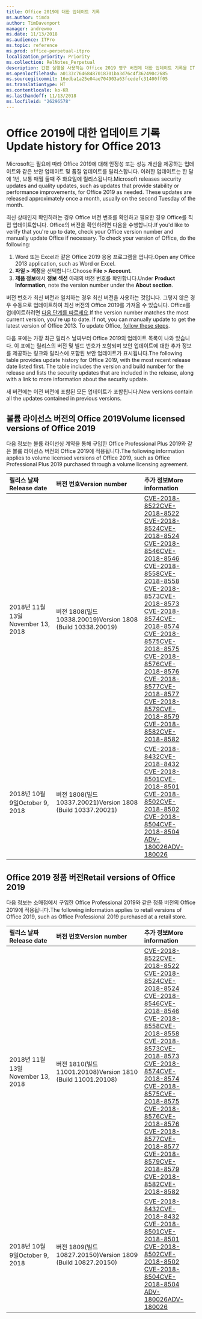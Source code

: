 ```yaml
---
title: Office 2019에 대한 업데이트 기록
ms.author: timda
author: TimDavenport
manager: andrewmo
ms.date: 11/13/2018
ms.audience: ITPro
ms.topic: reference
ms.prod: office-perpetual-itpro
localization_priority: Priority
ms.collection: RelNotes_Perpetual
description: 간편 실행을 사용하는 Office 2019 영구 버전에 대한 업데이트 기록을 IT 전문가에게 제공합니다.
ms.openlocfilehash: a0133c76468487018701ba3d76c4f362490c2685
ms.sourcegitcommit: 16edba1a25e04ae704903a63fcedefc31400ff05
ms.translationtype: HT
ms.contentlocale: ko-KR
ms.lasthandoff: 11/13/2018
ms.locfileid: "26296578"
---
```

# <a name="update-history-for-office-2019"></a><span data-ttu-id="f7b40-103">Office 2019에 대한 업데이트 기록</span><span class="sxs-lookup"><span data-stu-id="f7b40-103">Update history for Office 2013</span></span>

<span data-ttu-id="f7b40-p101">Microsoft는 필요에 따라 Office 2019에 대해 안정성 또는 성능 개선을 제공하는 업데이트와 같은 보안 업데이트 및 품질 업데이트를 릴리스합니다. 이러한 업데이트는 한 달에 1번, 보통 매월 둘째 주 화요일에 릴리스됩니다.</span><span class="sxs-lookup"><span data-stu-id="f7b40-p101">Microsoft releases security updates and quality updates, such as updates that provide stability or performance improvements, for Office 2019 as needed. These updates are released approximately once a month, usually on the second Tuesday of the month.</span></span>

<span data-ttu-id="f7b40-p102">최신 상태인지 확인하려는 경우 Office 버전 번호를 확인하고 필요한 경우 Office를 직접 업데이트합니다. Office의 버전을 확인하려면 다음을 수행합니다.</span><span class="sxs-lookup"><span data-stu-id="f7b40-p102">If you'd like to verify that you're up to date, check your Office version number and manually update Office if necessary. To check your version of Office, do the following:</span></span>

  1.    <span data-ttu-id="f7b40-108">Word 또는 Excel과 같은 Office 2019 응용 프로그램을 엽니다.</span><span class="sxs-lookup"><span data-stu-id="f7b40-108">Open any Office 2013 application, such as Word or Excel.</span></span>
  2.    <span data-ttu-id="f7b40-109">**파일 > 계정**을 선택합니다.</span><span class="sxs-lookup"><span data-stu-id="f7b40-109">Choose **File > Account**.</span></span>
  3.    <span data-ttu-id="f7b40-110">**제품 정보**에서 **정보 섹션** 아래의 버전 번호를 확인합니다.</span><span class="sxs-lookup"><span data-stu-id="f7b40-110">Under **Product Information**, note the version number under the **About section**.</span></span>

<span data-ttu-id="f7b40-p103">버전 번호가 최신 버전과 일치하는 경우 최신 버전을 사용하는 것입니다. 그렇지 않은 경우 수동으로 업데이트하여 최신 버전의 Office 2019를 가져올 수 있습니다. Office를 업데이트하려면 [다음 단계를 따르세요](https://support.office.com/article/2ab296f3-7f03-43a2-8e50-46de917611c5).</span><span class="sxs-lookup"><span data-stu-id="f7b40-p103">If the version number matches the most current version, you're up to date. If not, you can manually update to get the latest version of Office 2013. To update Office, [follow these steps](https://support.office.com/article/2ab296f3-7f03-43a2-8e50-46de917611c5).</span></span>


<span data-ttu-id="f7b40-p104">다음 표에는 가장 최근 릴리스 날짜부터 Office 2019의 업데이트 목록이 나와 있습니다. 이 표에는 릴리스의 버전 및 빌드 번호가 포함되며 보안 업데이트에 대한 추가 정보를 제공하는 링크와 릴리스에 포함된 보안 업데이트가 표시됩니다.</span><span class="sxs-lookup"><span data-stu-id="f7b40-p104">The following table provides update history for Office 2019, with the most recent release date listed first. The table includes the version and build number for the release and lists the security updates that are included in the release, along with a link to more information about the security update.</span></span>

<span data-ttu-id="f7b40-116">새 버전에는 이전 버전에 포함된 모든 업데이트가 포함됩니다.</span><span class="sxs-lookup"><span data-stu-id="f7b40-116">New versions contain all the updates contained in previous versions.</span></span>

## <a name="volume-licensed-versions-of-office-2019"></a><span data-ttu-id="f7b40-117">볼륨 라이선스 버전의 Office 2019</span><span class="sxs-lookup"><span data-stu-id="f7b40-117">Volume licensed versions of Office 2019</span></span>
<span data-ttu-id="f7b40-118">다음 정보는 볼륨 라이선싱 계약을 통해 구입한 Office Professional Plus 2019와 같은 볼륨 라이선스 버전의 Office 2019에 적용됩니다.</span><span class="sxs-lookup"><span data-stu-id="f7b40-118">The following information applies to volume licensed versions of Office 2019, such as Office Professional Plus 2019 purchased through a volume licensing agreement.</span></span>

  
|<span data-ttu-id="f7b40-119">**릴리스 날짜**</span><span class="sxs-lookup"><span data-stu-id="f7b40-119">**Release date**</span></span>|<span data-ttu-id="f7b40-120">**버전 번호**</span><span class="sxs-lookup"><span data-stu-id="f7b40-120">**Version number**</span></span>|<span data-ttu-id="f7b40-121">**추가 정보**</span><span class="sxs-lookup"><span data-stu-id="f7b40-121">**More information**</span></span>|
|:-----|:-----|:-----|
|<span data-ttu-id="f7b40-122">2018년 11월 13일</span><span class="sxs-lookup"><span data-stu-id="f7b40-122">November 13, 2018</span></span>   |<span data-ttu-id="f7b40-123">버전 1808(빌드 10338.20019)</span><span class="sxs-lookup"><span data-stu-id="f7b40-123">Version 1808 (Build 10338.20019)</span></span>  |[<span data-ttu-id="f7b40-124">CVE-2018-8522</span><span class="sxs-lookup"><span data-stu-id="f7b40-124">CVE-2018-8522</span></span>](https://portal.msrc.microsoft.com/ko-KR/security-guidance/advisory/CVE-2018-8522) <br/> [<span data-ttu-id="f7b40-125">CVE-2018-8524</span><span class="sxs-lookup"><span data-stu-id="f7b40-125">CVE-2018-8524</span></span>](https://portal.msrc.microsoft.com/ko-KR/security-guidance/advisory/CVE-2018-8524) <br/> [<span data-ttu-id="f7b40-126">CVE-2018-8546</span><span class="sxs-lookup"><span data-stu-id="f7b40-126">CVE-2018-8546</span></span>](https://portal.msrc.microsoft.com/ko-KR/security-guidance/advisory/CVE-2018-8546) <br/> [<span data-ttu-id="f7b40-127">CVE-2018-8558</span><span class="sxs-lookup"><span data-stu-id="f7b40-127">CVE-2018-8558</span></span>](https://portal.msrc.microsoft.com/ko-KR/security-guidance/advisory/CVE-2018-8558) <br/> [<span data-ttu-id="f7b40-128">CVE-2018-8573</span><span class="sxs-lookup"><span data-stu-id="f7b40-128">CVE-2018-8573</span></span>](https://portal.msrc.microsoft.com/ko-KR/security-guidance/advisory/CVE-2018-8573) <br/> [<span data-ttu-id="f7b40-129">CVE-2018-8574</span><span class="sxs-lookup"><span data-stu-id="f7b40-129">CVE-2018-8574</span></span>](https://portal.msrc.microsoft.com/ko-KR/security-guidance/advisory/CVE-2018-8574) <br/> [<span data-ttu-id="f7b40-130">CVE-2018-8575</span><span class="sxs-lookup"><span data-stu-id="f7b40-130">CVE-2018-8575</span></span>](https://portal.msrc.microsoft.com/ko-KR/security-guidance/advisory/CVE-2018-8575) <br/> [<span data-ttu-id="f7b40-131">CVE-2018-8576</span><span class="sxs-lookup"><span data-stu-id="f7b40-131">CVE-2018-8576</span></span>](https://portal.msrc.microsoft.com/ko-KR/security-guidance/advisory/CVE-2018-8576) <br/> [<span data-ttu-id="f7b40-132">CVE-2018-8577</span><span class="sxs-lookup"><span data-stu-id="f7b40-132">CVE-2018-8577</span></span>](https://portal.msrc.microsoft.com/ko-KR/security-guidance/advisory/CVE-2018-8577) <br/> [<span data-ttu-id="f7b40-133">CVE-2018-8579</span><span class="sxs-lookup"><span data-stu-id="f7b40-133">CVE-2018-8579</span></span>](https://portal.msrc.microsoft.com/ko-KR/security-guidance/advisory/CVE-2018-8579) <br/> [<span data-ttu-id="f7b40-134">CVE-2018-8582</span><span class="sxs-lookup"><span data-stu-id="f7b40-134">CVE-2018-8582</span></span>](https://portal.msrc.microsoft.com/ko-KR/security-guidance/advisory/CVE-2018-8582) <br/>|
|<span data-ttu-id="f7b40-135">2018년 10월 9일</span><span class="sxs-lookup"><span data-stu-id="f7b40-135">October 9, 2018</span></span>   |<span data-ttu-id="f7b40-136">버전 1808(빌드 10337.20021)</span><span class="sxs-lookup"><span data-stu-id="f7b40-136">Version 1808 (Build 10337.20021)</span></span>  |[<span data-ttu-id="f7b40-137">CVE-2018-8432</span><span class="sxs-lookup"><span data-stu-id="f7b40-137">CVE-2018-8432</span></span>](https://portal.msrc.microsoft.com/ko-KR/security-guidance/advisory/CVE-2018-8432) <br/> [<span data-ttu-id="f7b40-138">CVE-2018-8501</span><span class="sxs-lookup"><span data-stu-id="f7b40-138">CVE-2018-8501</span></span>](https://portal.msrc.microsoft.com/ko-KR/security-guidance/advisory/CVE-2018-8501) <br/> [<span data-ttu-id="f7b40-139">CVE-2018-8502</span><span class="sxs-lookup"><span data-stu-id="f7b40-139">CVE-2018-8502</span></span>](https://portal.msrc.microsoft.com/ko-KR/security-guidance/advisory/CVE-2018-8502) <br/> [<span data-ttu-id="f7b40-140">CVE-2018-8504</span><span class="sxs-lookup"><span data-stu-id="f7b40-140">CVE-2018-8504</span></span>](https://portal.msrc.microsoft.com/ko-KR/security-guidance/advisory/CVE-2018-8504) <br/> [<span data-ttu-id="f7b40-141">ADV-180026</span><span class="sxs-lookup"><span data-stu-id="f7b40-141">ADV-180026</span></span>](https://portal.msrc.microsoft.com/ko-KR/security-guidance/advisory/ADV180026) <br/>|

## <a name="retail-versions-of-office-2019"></a><span data-ttu-id="f7b40-142">Office 2019 정품 버전</span><span class="sxs-lookup"><span data-stu-id="f7b40-142">Retail versions of Office 2019</span></span>
<span data-ttu-id="f7b40-143">다음 정보는 소매점에서 구입한 Office Professional 2019와 같은 정품 버전의 Office 2019에 적용됩니다.</span><span class="sxs-lookup"><span data-stu-id="f7b40-143">The following information applies to retail versions of Office 2019, such as Office Professional 2019 purchased at a retail store.</span></span>

|<span data-ttu-id="f7b40-144">**릴리스 날짜**</span><span class="sxs-lookup"><span data-stu-id="f7b40-144">**Release date**</span></span>|<span data-ttu-id="f7b40-145">**버전 번호**</span><span class="sxs-lookup"><span data-stu-id="f7b40-145">**Version number**</span></span>|<span data-ttu-id="f7b40-146">**추가 정보**</span><span class="sxs-lookup"><span data-stu-id="f7b40-146">**More information**</span></span>|
|:-----|:-----|:-----|
|<span data-ttu-id="f7b40-147">2018년 11월 13일</span><span class="sxs-lookup"><span data-stu-id="f7b40-147">November 13, 2018</span></span>   |<span data-ttu-id="f7b40-148">버전 1810(빌드 11001.20108)</span><span class="sxs-lookup"><span data-stu-id="f7b40-148">Version 1810 (Build 11001.20108)</span></span>  |[<span data-ttu-id="f7b40-149">CVE-2018-8522</span><span class="sxs-lookup"><span data-stu-id="f7b40-149">CVE-2018-8522</span></span>](https://portal.msrc.microsoft.com/ko-KR/security-guidance/advisory/CVE-2018-8522) <br/> [<span data-ttu-id="f7b40-150">CVE-2018-8524</span><span class="sxs-lookup"><span data-stu-id="f7b40-150">CVE-2018-8524</span></span>](https://portal.msrc.microsoft.com/ko-KR/security-guidance/advisory/CVE-2018-8524) <br/> [<span data-ttu-id="f7b40-151">CVE-2018-8546</span><span class="sxs-lookup"><span data-stu-id="f7b40-151">CVE-2018-8546</span></span>](https://portal.msrc.microsoft.com/ko-KR/security-guidance/advisory/CVE-2018-8546) <br/> [<span data-ttu-id="f7b40-152">CVE-2018-8558</span><span class="sxs-lookup"><span data-stu-id="f7b40-152">CVE-2018-8558</span></span>](https://portal.msrc.microsoft.com/ko-KR/security-guidance/advisory/CVE-2018-8558) <br/> [<span data-ttu-id="f7b40-153">CVE-2018-8573</span><span class="sxs-lookup"><span data-stu-id="f7b40-153">CVE-2018-8573</span></span>](https://portal.msrc.microsoft.com/ko-KR/security-guidance/advisory/CVE-2018-8573) <br/> [<span data-ttu-id="f7b40-154">CVE-2018-8574</span><span class="sxs-lookup"><span data-stu-id="f7b40-154">CVE-2018-8574</span></span>](https://portal.msrc.microsoft.com/ko-KR/security-guidance/advisory/CVE-2018-8574) <br/> [<span data-ttu-id="f7b40-155">CVE-2018-8575</span><span class="sxs-lookup"><span data-stu-id="f7b40-155">CVE-2018-8575</span></span>](https://portal.msrc.microsoft.com/ko-KR/security-guidance/advisory/CVE-2018-8575) <br/> [<span data-ttu-id="f7b40-156">CVE-2018-8576</span><span class="sxs-lookup"><span data-stu-id="f7b40-156">CVE-2018-8576</span></span>](https://portal.msrc.microsoft.com/ko-KR/security-guidance/advisory/CVE-2018-8576) <br/> [<span data-ttu-id="f7b40-157">CVE-2018-8577</span><span class="sxs-lookup"><span data-stu-id="f7b40-157">CVE-2018-8577</span></span>](https://portal.msrc.microsoft.com/ko-KR/security-guidance/advisory/CVE-2018-8577) <br/> [<span data-ttu-id="f7b40-158">CVE-2018-8579</span><span class="sxs-lookup"><span data-stu-id="f7b40-158">CVE-2018-8579</span></span>](https://portal.msrc.microsoft.com/ko-KR/security-guidance/advisory/CVE-2018-8579) <br/> [<span data-ttu-id="f7b40-159">CVE-2018-8582</span><span class="sxs-lookup"><span data-stu-id="f7b40-159">CVE-2018-8582</span></span>](https://portal.msrc.microsoft.com/ko-KR/security-guidance/advisory/CVE-2018-8582) <br/>|
|<span data-ttu-id="f7b40-160">2018년 10월 9일</span><span class="sxs-lookup"><span data-stu-id="f7b40-160">October 9, 2018</span></span>   |<span data-ttu-id="f7b40-161">버전 1809(빌드 10827.20150)</span><span class="sxs-lookup"><span data-stu-id="f7b40-161">Version 1809 (Build 10827.20150)</span></span>  |[<span data-ttu-id="f7b40-162">CVE-2018-8432</span><span class="sxs-lookup"><span data-stu-id="f7b40-162">CVE-2018-8432</span></span>](https://portal.msrc.microsoft.com/ko-KR/security-guidance/advisory/CVE-2018-8432) <br/> [<span data-ttu-id="f7b40-163">CVE-2018-8501</span><span class="sxs-lookup"><span data-stu-id="f7b40-163">CVE-2018-8501</span></span>](https://portal.msrc.microsoft.com/ko-KR/security-guidance/advisory/CVE-2018-8501) <br/> [<span data-ttu-id="f7b40-164">CVE-2018-8502</span><span class="sxs-lookup"><span data-stu-id="f7b40-164">CVE-2018-8502</span></span>](https://portal.msrc.microsoft.com/ko-KR/security-guidance/advisory/CVE-2018-8502) <br/> [<span data-ttu-id="f7b40-165">CVE-2018-8504</span><span class="sxs-lookup"><span data-stu-id="f7b40-165">CVE-2018-8504</span></span>](https://portal.msrc.microsoft.com/ko-KR/security-guidance/advisory/CVE-2018-8504) <br/> [<span data-ttu-id="f7b40-166">ADV-180026</span><span class="sxs-lookup"><span data-stu-id="f7b40-166">ADV-180026</span></span>](https://portal.msrc.microsoft.com/ko-KR/security-guidance/advisory/ADV180026) <br/>|
